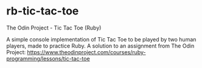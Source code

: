 # rb-tic-tac-toe
The Odin Project - Tic Tac Toe (Ruby)

A simple console implementation of Tic Tac Toe to be played by two human players, made to practice Ruby. A solution to an assignment from The Odin Project: https://www.theodinproject.com/courses/ruby-programming/lessons/tic-tac-toe
